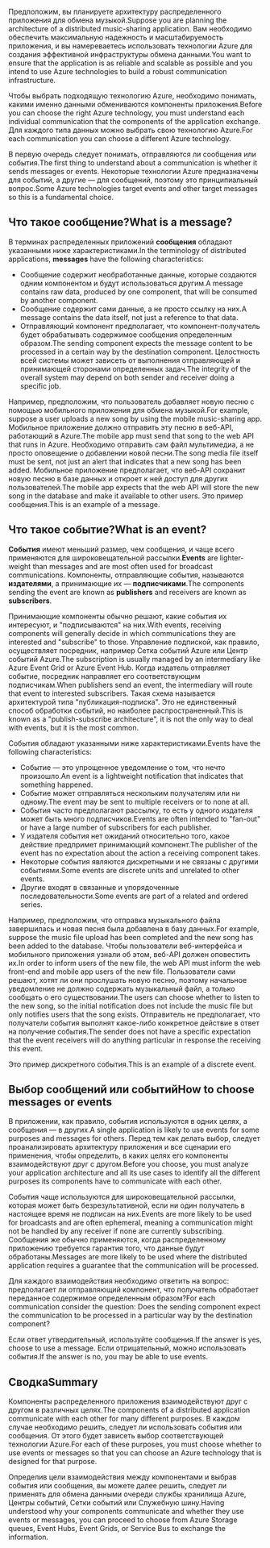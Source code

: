 <span data-ttu-id="4db48-101">Предположим, вы планируете архитектуру распределенного приложения для обмена музыкой.</span><span class="sxs-lookup"><span data-stu-id="4db48-101">Suppose you are planning the architecture of a distributed music-sharing application.</span></span> <span data-ttu-id="4db48-102">Вам необходимо обеспечить максимальную надежность и масштабируемость приложения, и вы намереваетесь использовать технологии Azure для создания эффективной инфраструктуры обмена данными.</span><span class="sxs-lookup"><span data-stu-id="4db48-102">You want to ensure that the application is as reliable and scalable as possible and you intend to use Azure technologies to build a robust communication infrastructure.</span></span>

<span data-ttu-id="4db48-103">Чтобы выбрать подходящую технологию Azure, необходимо понимать, какими именно данными обмениваются компоненты приложения.</span><span class="sxs-lookup"><span data-stu-id="4db48-103">Before you can choose the right Azure technology, you must understand each individual communication that the components of the application exchange.</span></span> <span data-ttu-id="4db48-104">Для каждого типа данных можно выбрать свою технологию Azure.</span><span class="sxs-lookup"><span data-stu-id="4db48-104">For each communication you can choose a different Azure technology.</span></span>

<span data-ttu-id="4db48-105">В первую очередь следует понимать, отправляются ли сообщения или события.</span><span class="sxs-lookup"><span data-stu-id="4db48-105">The first thing to understand about a communication is whether it sends messages or events.</span></span> <span data-ttu-id="4db48-106">Некоторые технологии Azure предназначены для событий, а другие — для сообщений, поэтому это принципиальный вопрос.</span><span class="sxs-lookup"><span data-stu-id="4db48-106">Some Azure technologies target events and other target messages so this is a fundamental choice.</span></span>

## <a name="what-is-a-message"></a><span data-ttu-id="4db48-107">Что такое сообщение?</span><span class="sxs-lookup"><span data-stu-id="4db48-107">What is a message?</span></span>

<span data-ttu-id="4db48-108">В терминах распределенных приложений **сообщения** обладают указанными ниже характеристиками.</span><span class="sxs-lookup"><span data-stu-id="4db48-108">In the terminology of distributed applications, **messages** have the following characteristics:</span></span>

- <span data-ttu-id="4db48-109">Сообщение содержит необработанные данные, которые создаются одним компонентом и будут использоваться другим.</span><span class="sxs-lookup"><span data-stu-id="4db48-109">A message contains raw data, produced by one component, that will be consumed by another component.</span></span>
- <span data-ttu-id="4db48-110">Сообщение содержит сами данные, а не просто ссылку на них.</span><span class="sxs-lookup"><span data-stu-id="4db48-110">A message contains the data itself, not just a reference to that data.</span></span>
- <span data-ttu-id="4db48-111">Отправляющий компонент предполагает, что компонент-получатель будет обрабатывать содержимое сообщения определенным образом.</span><span class="sxs-lookup"><span data-stu-id="4db48-111">The sending component expects the message content to be processed in a certain way by the destination component.</span></span> <span data-ttu-id="4db48-112">Целостность всей системы может зависеть от выполнения отправляющей и принимающей сторонами определенных задач.</span><span class="sxs-lookup"><span data-stu-id="4db48-112">The integrity of the overall system may depend on both sender and receiver doing a specific job.</span></span>

<span data-ttu-id="4db48-113">Например, предположим, что пользователь добавляет новую песню с помощью мобильного приложения для обмена музыкой.</span><span class="sxs-lookup"><span data-stu-id="4db48-113">For example, suppose a user uploads a new song by using the mobile music-sharing app.</span></span> <span data-ttu-id="4db48-114">Мобильное приложение должно отправить эту песню в веб-API, работающий в Azure.</span><span class="sxs-lookup"><span data-stu-id="4db48-114">The mobile app must send that song to the web API that runs in Azure.</span></span> <span data-ttu-id="4db48-115">Необходимо отправить сам файл мультимедиа, а не просто оповещение о добавлении новой песни.</span><span class="sxs-lookup"><span data-stu-id="4db48-115">The song media file itself must be sent, not just an alert that indicates that a new song has been added.</span></span> <span data-ttu-id="4db48-116">Мобильное приложение предполагает, что веб-API сохранит новую песню в базе данных и откроет к ней доступ для других пользователей.</span><span class="sxs-lookup"><span data-stu-id="4db48-116">The mobile app expects that the web API will store the new song in the database and make it available to other users.</span></span> <span data-ttu-id="4db48-117">Это пример сообщения.</span><span class="sxs-lookup"><span data-stu-id="4db48-117">This is an example of a message.</span></span>

## <a name="what-is-an-event"></a><span data-ttu-id="4db48-118">Что такое событие?</span><span class="sxs-lookup"><span data-stu-id="4db48-118">What is an event?</span></span>

<span data-ttu-id="4db48-119">**События** имеют меньший размер, чем сообщения, и чаще всего применяются для широковещательной рассылки.</span><span class="sxs-lookup"><span data-stu-id="4db48-119">**Events** are lighter-weight than messages and are most often used for broadcast communications.</span></span> <span data-ttu-id="4db48-120">Компоненты, отправляющие события, называются **издателями**, а принимающие их — **подписчиками**.</span><span class="sxs-lookup"><span data-stu-id="4db48-120">The components sending the event are known as **publishers** and receivers are known as **subscribers**.</span></span>

<span data-ttu-id="4db48-121">Принимающие компоненты обычно решают, какие события их интересуют, и "подписываются" на них.</span><span class="sxs-lookup"><span data-stu-id="4db48-121">With events, receiving components will generally decide in which communications they are interested and "subscribe" to those.</span></span> <span data-ttu-id="4db48-122">Управление подпиской, как правило, осуществляет посредник, например Сетка событий Azure или Центр событий Azure.</span><span class="sxs-lookup"><span data-stu-id="4db48-122">The subscription is usually managed by an intermediary like Azure Event Grid or Azure Event Hub.</span></span> <span data-ttu-id="4db48-123">Когда издатель отправляет событие, посредник направляет его соответствующим подписчикам.</span><span class="sxs-lookup"><span data-stu-id="4db48-123">When publishers send an event, the intermediary will route that event to interested subscribers.</span></span> <span data-ttu-id="4db48-124">Такая схема называется архитектурой типа "публикация-подписка". Это не единственный способ обработки событий, но наиболее распространенный.</span><span class="sxs-lookup"><span data-stu-id="4db48-124">This is known as a "publish-subscribe architecture", it is not the only way to deal with events, but it is the most common.</span></span>

<span data-ttu-id="4db48-125">События обладают указанными ниже характеристиками.</span><span class="sxs-lookup"><span data-stu-id="4db48-125">Events have the following characteristics:</span></span>

- <span data-ttu-id="4db48-126">Событие — это упрощенное уведомление о том, что нечто произошло.</span><span class="sxs-lookup"><span data-stu-id="4db48-126">An event is a lightweight notification that indicates that something happened.</span></span>
- <span data-ttu-id="4db48-127">Событие может отправляться нескольким получателям или ни одному.</span><span class="sxs-lookup"><span data-stu-id="4db48-127">The event may be sent to multiple receivers or to none at all.</span></span>
- <span data-ttu-id="4db48-128">События часто предполагают рассылку, то есть у одного издателя может быть много подписчиков.</span><span class="sxs-lookup"><span data-stu-id="4db48-128">Events are often intended to "fan-out" or have a large number of subscribers for each publisher.</span></span>
- <span data-ttu-id="4db48-129">У издателя события нет ожиданий относительно того, какое действие предпримет принимающий компонент.</span><span class="sxs-lookup"><span data-stu-id="4db48-129">The publisher of the event has no expectation about the action a receiving component takes.</span></span>
- <span data-ttu-id="4db48-130">Некоторые события являются дискретными и не связаны с другими событиями.</span><span class="sxs-lookup"><span data-stu-id="4db48-130">Some events are discrete units and unrelated to other events.</span></span> 
- <span data-ttu-id="4db48-131">Другие входят в связанные и упорядоченные последовательности.</span><span class="sxs-lookup"><span data-stu-id="4db48-131">Some events are part of a related and ordered series.</span></span>  

<span data-ttu-id="4db48-132">Например, предположим, что отправка музыкального файла завершилась и новая песня была добавлена в базу данных.</span><span class="sxs-lookup"><span data-stu-id="4db48-132">For example, suppose the music file upload has been completed and the new song has been added to the database.</span></span> <span data-ttu-id="4db48-133">Чтобы пользователи веб-интерфейса и мобильного приложения узнали об этом, веб-API должен оповестить их.</span><span class="sxs-lookup"><span data-stu-id="4db48-133">In order to inform users of the new file, the web API must inform the web front-end and mobile app users of the new file.</span></span> <span data-ttu-id="4db48-134">Пользователи сами решают, хотят ли они прослушать новую песню, поэтому начальное уведомление не должно содержать музыкальный файл, а только сообщать о его существовании.</span><span class="sxs-lookup"><span data-stu-id="4db48-134">The users can choose whether to listen to the new song, so the initial notification does not include the music file but only notifies users that the song exists.</span></span> <span data-ttu-id="4db48-135">Отправитель не предполагает, что получатели события выполнят какое-либо конкретное действие в ответ на получение события.</span><span class="sxs-lookup"><span data-stu-id="4db48-135">The sender does not have a specific expectation that the event receivers will do anything particular in response the receiving this event.</span></span>

<span data-ttu-id="4db48-136">Это пример дискретного события.</span><span class="sxs-lookup"><span data-stu-id="4db48-136">This is an example of a discrete event.</span></span>

## <a name="how-to-choose-messages-or-events"></a><span data-ttu-id="4db48-137">Выбор сообщений или событий</span><span class="sxs-lookup"><span data-stu-id="4db48-137">How to choose messages or events</span></span>

<span data-ttu-id="4db48-138">В приложении, как правило, события используются в одних целях, а сообщения — в других.</span><span class="sxs-lookup"><span data-stu-id="4db48-138">A single application is likely to use events for some purposes and messages for others.</span></span> <span data-ttu-id="4db48-139">Перед тем как делать выбор, следует проанализировать архитектуру приложения и все сценарии его применения, чтобы определить, в каких целях его компоненты взаимодействуют друг с другом.</span><span class="sxs-lookup"><span data-stu-id="4db48-139">Before you choose, you must analyze your application architecture and all its use cases to identify all the different purposes its components have to communicate with each other.</span></span> 

<span data-ttu-id="4db48-140">События чаще используются для широковещательной рассылки, которая может быть безрезультативной, если ни один получатель в настоящее время не подписан на них.</span><span class="sxs-lookup"><span data-stu-id="4db48-140">Events are more likely to be used for broadcasts and are often ephemeral, meaning a communication might not be handled by any receiver if none are currently subscribing.</span></span> <span data-ttu-id="4db48-141">Сообщения же обычно применяются, когда распределенному приложению требуется гарантия того, что данные будут обработаны.</span><span class="sxs-lookup"><span data-stu-id="4db48-141">Messages are more likely to be used where the distributed application requires a guarantee that the communication will be processed.</span></span>

<span data-ttu-id="4db48-142">Для каждого взаимодействия необходимо ответить на вопрос: предполагает ли отправляющий компонент, что получатель обработает переданное содержимое определенным образом?</span><span class="sxs-lookup"><span data-stu-id="4db48-142">For each communication consider the question: Does the sending component expect the communication to be processed in a particular way by the destination component?</span></span>

<span data-ttu-id="4db48-143">Если ответ утвердительный, используйте сообщения.</span><span class="sxs-lookup"><span data-stu-id="4db48-143">If the answer is yes, choose to use a message.</span></span> <span data-ttu-id="4db48-144">Если отрицательный, можно использовать события.</span><span class="sxs-lookup"><span data-stu-id="4db48-144">If the answer is no, you may be able to use events.</span></span>

## <a name="summary"></a><span data-ttu-id="4db48-145">Сводка</span><span class="sxs-lookup"><span data-stu-id="4db48-145">Summary</span></span>

<span data-ttu-id="4db48-146">Компоненты распределенного приложения взаимодействуют друг с другом в различных целях.</span><span class="sxs-lookup"><span data-stu-id="4db48-146">The components of a distributed application communicate with each other for many different purposes.</span></span> <span data-ttu-id="4db48-147">В каждом случае необходимо решить, следует ли использовать события или сообщения. От этого будет зависеть выбор соответствующей технологии Azure.</span><span class="sxs-lookup"><span data-stu-id="4db48-147">For each of these purposes, you must choose whether to use events or messages so that you can choose an Azure technology that is designed for that purpose.</span></span> 

<span data-ttu-id="4db48-148">Определив цели взаимодействия между компонентами и выбрав события или сообщения, вы можете далее решить, следует ли применять для обмена данными очереди службы хранилища Azure, Центры событий, Сетки событий или Служебную шину.</span><span class="sxs-lookup"><span data-stu-id="4db48-148">Having understood why your components communicate and whether they use events or messages, you can proceed to choose from Azure Storage queues, Event Hubs, Event Grids, or Service Bus to exchange the information.</span></span>